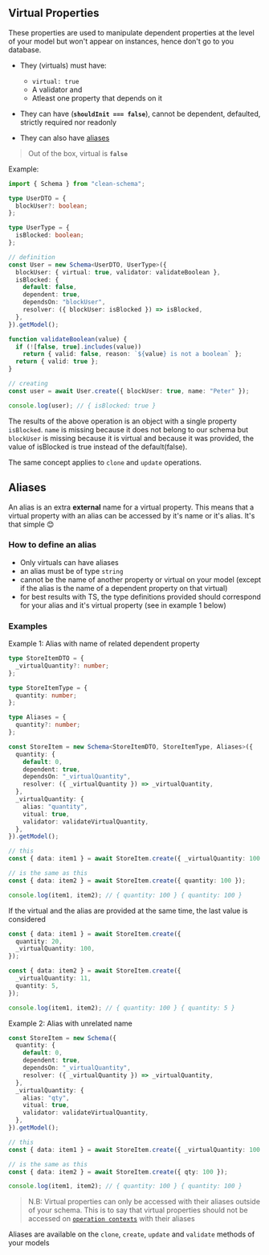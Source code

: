 ## Virtual Properties

These properties are used to manipulate dependent properties at the level of your model but won't appear on instances, hence don't go to you database.

- They (virtuals) must have:

  - `virtual: true`
  - A validator and
  - Atleast one property that depends on it

- They can have (**`shouldInit === false`**), cannot be dependent, defaulted, strictly required nor readonly

- They can also have [aliases](#aliases)

> Out of the box, virtual is **`false`**

Example:

```ts
import { Schema } from "clean-schema";

type UserDTO = {
  blockUser?: boolean;
};

type UserType = {
  isBlocked: boolean;
};

// definition
const User = new Schema<UserDTO, UserType>({
  blockUser: { virtual: true, validator: validateBoolean },
  isBlocked: {
    default: false,
    dependent: true,
    dependsOn: "blockUser",
    resolver: ({ blockUser: isBlocked }) => isBlocked,
  },
}).getModel();

function validateBoolean(value) {
  if (![false, true].includes(value))
    return { valid: false, reason: `${value} is not a boolean` };
  return { valid: true };
}

// creating
const user = await User.create({ blockUser: true, name: "Peter" });

console.log(user); // { isBlocked: true }
```

The results of the above operation is an object with a single property `isBlocked`. `name` is missing because it does not belong to our schema but `blockUser` is missing because it is virtual and because it was provided, the value of isBlocked is true instead of the default(false).

The same concept applies to `clone` and `update` operations.

## Aliases

An alias is an extra **external** name for a virtual property. This means that a virtual property with an alias can be accessed by it's name or it's alias. It's that simple 😊

### How to define an alias

- Only virtuals can have aliases
- an alias must be of type `string`
- cannot be the name of another property or virtual on your model (except if the alias is the name of a dependent property on that virtual)
- for best results with TS, the type definitions provided should correspond for your alias and it's virtual property (see in example 1 below)

### Examples

Example 1: Alias with name of related dependent property

```ts
type StoreItemDTO = {
  _virtualQuantity?: number;
};

type StoreItemType = {
  quantity: number;
};

type Aliases = {
  quantity?: number;
};

const StoreItem = new Schema<StoreItemDTO, StoreItemType, Aliases>({
  quantity: {
    default: 0,
    dependent: true,
    dependsOn: "_virtualQuantity",
    resolver: ({ _virtualQuantity }) => _virtualQuantity,
  },
  _virtualQuantity: {
    alias: "quantity",
    vitual: true,
    validator: validateVirtualQuantity,
  },
}).getModel();

// this
const { data: item1 } = await StoreItem.create({ _virtualQuantity: 100 });

// is the same as this
const { data: item2 } = await StoreItem.create({ quantity: 100 });

console.log(item1, item2); // { quantity: 100 } { quantity: 100 }
```

If the virtual and the alias are provided at the same time, the last value is considered

```ts
const { data: item1 } = await StoreItem.create({
  quantity: 20,
  _virtualQuantity: 100,
});

const { data: item2 } = await StoreItem.create({
  _virtualQuantity: 11,
  quantity: 5,
});

console.log(item1, item2); // { quantity: 100 } { quantity: 5 }
```

Example 2: Alias with unrelated name

```ts
const StoreItem = new Schema({
  quantity: {
    default: 0,
    dependent: true,
    dependsOn: "_virtualQuantity",
    resolver: ({ _virtualQuantity }) => _virtualQuantity,
  },
  _virtualQuantity: {
    alias: "qty",
    vitual: true,
    validator: validateVirtualQuantity,
  },
}).getModel();

// this
const { data: item1 } = await StoreItem.create({ _virtualQuantity: 100 });

// is the same as this
const { data: item2 } = await StoreItem.create({ qty: 100 });

console.log(item1, item2); // { quantity: 100 } { quantity: 100 }
```

> N.B: Virtual properties can only be accessed with their aliases outside of your schema. This is to say that virtual properties should not be accessed on [`operation contexts`](../../../v3.0.0/schema/definition/life-cycles.md#the-operation-context) with their aliases

Aliases are available on the `clone`, `create`, `update` and `validate` methods of your models
